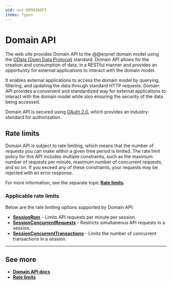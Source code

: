 ```yaml
---
uid: wst-DOMAINAPI
items: Types
---
```


# Domain API

The web site provides Domain API to the @@erpnet domain model using the [OData (Open Data Protocol)](https://www.odata.org/) standard. Domain API allows for the creation and consumption of data, in a RESTful manner and provides an opportunity for external applications to interact with the domain model. 

It enables external applications to access the domain model by querying, filtering, and updating the data through standard HTTP requests. Domain API provides a convenient and standardized way for external applications to interact with the domain model while also ensuring the security of the data being accessed.

Domain API is secured using [OAuth 2.0](https://oauth.net/2/), which provides an industry-standard for authorization.

## Rate limits

Domain API is subject to rate limiting, which means that the number of requests you can make within a given time period is limited. The rate limit policy for this API includes multiple constraints, such as the maximum number of requests per minute, maximum number of concurrent requests, and so on. If you exceed any of these constraints, your requests may be rejected with an error response.

For more information, see the separate topic **[Rate limits](../rate-limits.md)**.

### Applicable rate limits

Below are the rate limiting options supported by Domain API:

- **[SessionRpm](../rate-limits.md#sessionrpm)** - Limits API requests per minute per session.
- **[SessionConcurrentRequests](../rate-limits.md#sessionconcurrentrequests)** - Restricts simultaneous API requests in a session.
- **[SessionConcurrentTransactions](../rate-limits.md#sessionconcurrenttransactions)** - Limits the number of concurrent transactions in a session.

-------------
## See more

- **[Domain API docs](https://docs.erp.net/dev/domain-api/index.html)**
- **[Rate limits](../rate-limits.md)**
